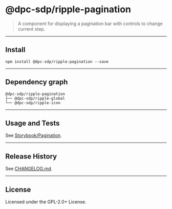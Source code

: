 # @dpc-sdp/ripple-pagination

> A component for displaying a pagination bar with controls to change current
step.

--------------------------------------------------------------------------------

## Install

```shell
npm install @dpc-sdp/ripple-pagination --save
```

--------------------------------------------------------------------------------

## Dependency graph

```shell
@dpc-sdp/ripple-pagination
├── @dpc-sdp/ripple-global
└── @dpc-sdp/ripple-icon
```

--------------------------------------------------------------------------------

## Usage and Tests

See [Storybook/Pagination](https://storybook-ripple-master.lagoon.vicsdp.amazee.io/?selectedKind=Molecules/Pagination&selectedStory=Pagination).

--------------------------------------------------------------------------------

## Release History

See [CHANGELOG.md](./CHANGELOG.md).

--------------------------------------------------------------------------------

## License

Licensed under the GPL-2.0+ License.
